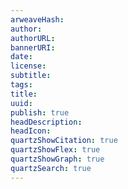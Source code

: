 ```yaml
---
arweaveHash:
author:
authorURL:
bannerURI:
date:
license:
subtitle:
tags:
title:
uuid:
publish: true
headDescription:
headIcon:
quartzShowCitation: true
quartzShowFlex: true
quartzShowGraph: true
quartzSearch: true
---
```


